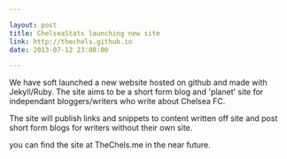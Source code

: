 ```yaml
---

layout: post
title: ChelseaStats launching new site
link: http://thechels.github.io
date: 2013-07-12 23:00:00

---
```


We have soft launched a new website hosted on github and made with Jekyll/Ruby. The site aims to be a short form blog and 'planet' site for independant bloggers/writers who write about Chelsea FC. 

The site will publish links and snippets to content written off site and post short form blogs for writers without their own site.

you can find the site at TheChels.me in the near future.